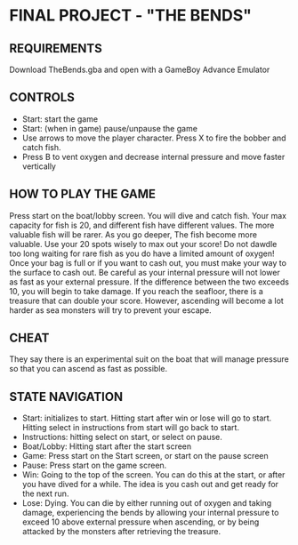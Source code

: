 # FINAL PROJECT - "THE BENDS"
## REQUIREMENTS
Download TheBends.gba and open with a GameBoy Advance Emulator

## CONTROLS
- Start: start the game
- Start: (when in game) pause/unpause the game
- Use arrows to move the player character. Press X to fire the bobber and catch fish.
- Press B to vent oxygen and decrease internal pressure and move faster vertically

## HOW TO PLAY THE GAME
Press start on the boat/lobby screen. You will dive and catch fish. Your max capacity for fish is 20, and different fish have different values. The more valuable fish will be rarer. As you go deeper, The fish become more valuable. Use your 20 spots wisely to max out your score! Do not dawdle too long waiting for rare fish as you do have a limited amount of oxygen! Once your bag is full or if you want to cash out, you must make your way to the surface to cash out. Be careful as your internal pressure will not lower as fast as your external pressure. If the difference between the two exceeds 10, you will begin to take damage. If you reach the seafloor, there is a treasure that can double your score. However, ascending will become a lot harder as sea monsters will try to prevent your escape.

## CHEAT
They say there is an experimental suit on the boat that will manage pressure so that you can ascend as fast as possible.

## STATE NAVIGATION
- Start: initializes to start. Hitting start after win or lose will go to start. Hitting select in instructions from start will go back to start.
- Instructions: hitting select on start, or select on pause.
- Boat/Lobby: Hitting start after the start screen
- Game: Press start on the Start screen, or start on the pause screen
- Pause: Press start on the game screen.
- Win: Going to the top of the screen. You can do this at the start, or after you have dived for a while. The idea is you cash out and get ready for the next run.
- Lose: Dying. You can die by either running out of oxygen and taking damage, experiencing the bends by allowing your internal pressure to exceed 10 above external pressure when ascending, or by being attacked by the monsters after retrieving the treasure.

